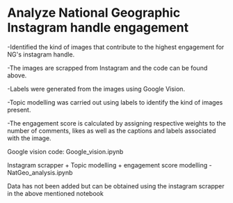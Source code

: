 # Analyze National Geographic Instagram handle engagement

-Identified the kind of images that contribute to the highest engagement for NG's instagram handle. 

-The images are scrapped from Instagram and the code can be found above.

-Labels were generated from the images using Google Vision. 

-Topic modelling was carried out using labels to identify the kind of images present. 

-The engagement score is calculated by assigning respective weights to the number of comments, likes as well as the captions and labels associated with the image.

Google vision code: Google_vision.ipynb

Instagram scrapper + Topic modelling + engagement score modelling - NatGeo_analysis.ipynb

Data has not been added but can be obtained using the instagram scrapper in the above mentioned notebook
